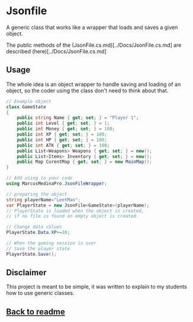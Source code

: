 ﻿# Jsonfile

A generic class that works like a wrapper that loads and saves a given object.

The public methods of the (JsonFile.cs.md)[../Docs/JsonFile.cs.md] are described (here)[../Docs/JsonFile.cs.md]

## Usage
The whole idea is an object wrapper to handle saving and loading of an object, so the coder using the class don't need to think about that.

```cs
// Example object
class GameState
{
    public string Name { get; set; } = "Player 1";
    public int Level { get; set; } = 1;
    public int Money { get; set; } = 100;
    public int XP { get; set; } = 100;
    public int HP { get; set; } = 100;
    public int ATK { get; set; } = 100;
    public List<Weapons> Weapons { get; set; } = new();
    public List<Items> Inventory { get; set; } = new();
    public Map CurentMap { get; set; } = new MainMap();
}
```

```cs
// Add using to your code
using MarcusMedinaPro.JsonFileWrapper;

// preparing the object
string playerName="LeetMan";
var PlayerState = new JsonFile<GameState>(playerName);
// PlayerState is loaded when the object is created, 
// if no file is found an empty object is created.

// Change data values
PlayerState.Data.XP+=10;

// When the gaming session is over
// Save the player state
PlayerState.Save();
```

## Disclaimer
This project is meant to be simple, it was written to explain to my students how to use generic classes.

##  [Back to readme](https://github.com/MarcusMedinaPro/JsonFileWrapper/blob/main/ReadMe.md)    

